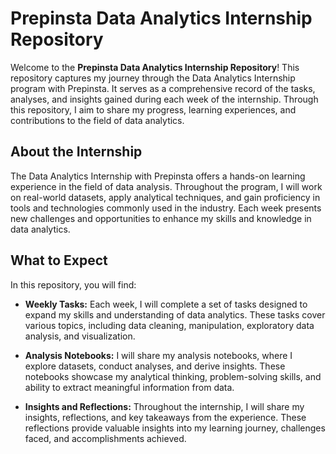 # Prepinsta Data Analytics Internship Repository

Welcome to the **Prepinsta Data Analytics Internship Repository**! This repository captures my journey through the Data Analytics Internship program with Prepinsta. It serves as a comprehensive record of the tasks, analyses, and insights gained during each week of the internship. Through this repository, I aim to share my progress, learning experiences, and contributions to the field of data analytics.

## About the Internship

The Data Analytics Internship with Prepinsta offers a hands-on learning experience in the field of data analysis. Throughout the program, I will work on real-world datasets, apply analytical techniques, and gain proficiency in tools and technologies commonly used in the industry. Each week presents new challenges and opportunities to enhance my skills and knowledge in data analytics.

## What to Expect

In this repository, you will find:

- **Weekly Tasks:** Each week, I will complete a set of tasks designed to expand my skills and understanding of data analytics. These tasks cover various topics, including data cleaning, manipulation, exploratory data analysis, and visualization.

- **Analysis Notebooks:** I will share my analysis notebooks, where I explore datasets, conduct analyses, and derive insights. These notebooks showcase my analytical thinking, problem-solving skills, and ability to extract meaningful information from data.

- **Insights and Reflections:** Throughout the internship, I will share my insights, reflections, and key takeaways from the experience. These reflections provide valuable insights into my learning journey, challenges faced, and accomplishments achieved.




